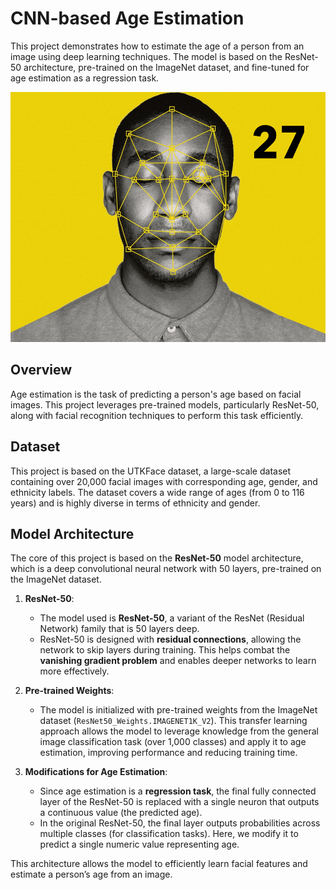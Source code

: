 # CNN-based Age Estimation

This project demonstrates how to estimate the age of a person from an image using deep learning techniques. The model is based on the ResNet-50 architecture, pre-trained on the ImageNet dataset, and fine-tuned for age estimation as a regression task.

<p align="center">
  <img src="https://github.com/masoud-ml/CNN-based_Age_Estimation/blob/main/misc/image.png" style="width:550px; height:400px">
</p>

## Overview

Age estimation is the task of predicting a person's age based on facial images. This project leverages pre-trained models, particularly ResNet-50, along with facial recognition techniques to perform this task efficiently.

## Dataset

This project is based on the UTKFace dataset, a large-scale dataset containing over 20,000 facial images with corresponding age, gender, and ethnicity labels. The dataset covers a wide range of ages (from 0 to 116 years) and is highly diverse in terms of ethnicity and gender.

## Model Architecture

The core of this project is based on the **ResNet-50** model architecture, which is a deep convolutional neural network with 50 layers, pre-trained on the ImageNet dataset.

1. **ResNet-50**:
   - The model used is **ResNet-50**, a variant of the ResNet (Residual Network) family that is 50 layers deep.
   - ResNet-50 is designed with **residual connections**, allowing the network to skip layers during training. This helps combat the **vanishing gradient problem** and enables deeper networks to learn more effectively.

2. **Pre-trained Weights**:
   - The model is initialized with pre-trained weights from the ImageNet dataset (`ResNet50_Weights.IMAGENET1K_V2`). This transfer learning approach allows the model to leverage knowledge from the general image classification task (over 1,000 classes) and apply it to age estimation, improving performance and reducing training time.

3. **Modifications for Age Estimation**:
   - Since age estimation is a **regression task**, the final fully connected layer of the ResNet-50 is replaced with a single neuron that outputs a continuous value (the predicted age). 
   - In the original ResNet-50, the final layer outputs probabilities across multiple classes (for classification tasks). Here, we modify it to predict a single numeric value representing age.

This architecture allows the model to efficiently learn facial features and estimate a person’s age from an image.
